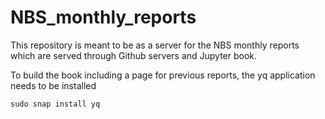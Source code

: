 # NBS_monthly_reports

This repository is meant to be as a server for the NBS monthly reports which are served through Github servers and Jupyter book.

To build the book including a page for previous reports, the yq application needs to be installed

`sudo snap install yq`
